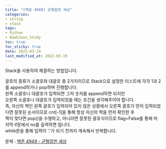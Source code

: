 ```yaml
---
title: "[백준 4949] 균형잡힌 세상"
categories: 
- string
- stack
tags:
- Python
- BaekJoon_Study
toc: true
toc_sticky: true
date: 2022-03-19
last_modified_at: 2022-03-19
---
```


Stack을 사용하여 해결하는 방법입니다.

괄호의 종류가 소괄호와 대괄호 총 2가지이므로 Stack으로 설정한 리스트에 각각 1과 2를 append하거나 pop하며 진행합니다.  
왼쪽 소괄호나 대괄호가 입력되면 그저 숫자를 append하면 되지만  
오른쪽 소괄호나 대괄호가 입력되었을 때는 조건을 생각해주어야 합니다.  
즉, 자신의 짝인 왼쪽 괄호가 입력되어 있지 않은 상황에서 오른쪽 괄호가 먼저 입력되었다면 잘못된 순서이므로 cnt[-1]을 통해 항상 자신의 짝을 먼저 확인한 후  
짝이 맞다면 pop()을 수행하고, 아니라면 잘못된 괄호식이므로 flag=False를 통해 마지막 if문에서 no를 출력하면 됩니다.  
while문을 통해 입력이 '.'가 되기 전까지 계속해서 반복합니다.

문제 : [백준 4949 - 균형잡힌 세상](https://www.acmicpc.net/problem/4949)

<script src="https://gist.github.com/Ryumaker/f1558d5dee305c0badf365aeec192938.js"></script>



